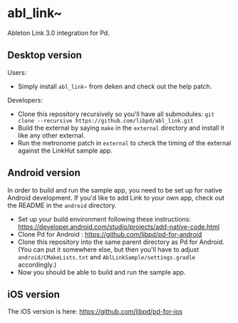 # abl_link~

Ableton Link 3.0 integration for Pd.

## Desktop version

Users:

* Simply install `abl_link~` from deken and check out the help patch.

Developers:
* Clone this repository recursively so you'll have all submodules: `git clone --recursive https://github.com/libpd/abl_link.git`
* Build the external by saying `make` in the `external` directory and install it like any other external.
* Run the metronome patch in `external` to check the timing of the external against the LinkHut sample app.

## Android version

In order to build and run the sample app, you need to be set up for native
Android development. If you'd like to add Link to your own app, check out the
README in the `android` directory.

* Set up your build environment following these instructions: https://developer.android.com/studio/projects/add-native-code.html
* Clone Pd for Android : https://github.com/libpd/pd-for-android
* Clone this repository into the same parent directory as Pd for Android. (You can put it somewhere else, but then you'll have to adjust `android/CMakeLists.txt` and `AblLinkSample/settings.gradle` accordingly.)
* Now you should be able to build and run the sample app.

## iOS version

The iOS version is here: https://github.com/libpd/pd-for-ios
